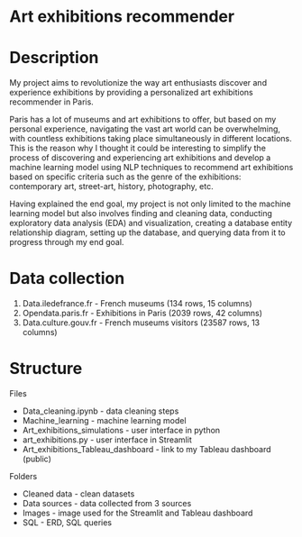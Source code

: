 # Art exhibitions recommender

# Description

My project aims to revolutionize the way art enthusiasts discover and experience exhibitions by providing a personalized art exhibitions recommender in Paris.

Paris has a lot of museums and art exhibitions to offer, but based on my personal experience, navigating the vast art world can be overwhelming, with countless exhibitions taking place simultaneously in different locations.
This is the reason why I thought it could be interesting to simplify the process of discovering and experiencing art exhibitions and develop a machine learning model using NLP techniques to recommend art exhibitions based on specific criteria such as the genre of the exhibitions: contemporary art, street-art, history, photography, etc.

Having explained the end goal, my project is not only limited to the machine learning model but also involves finding and cleaning data, conducting exploratory data analysis (EDA) and visualization, creating a database entity relationship diagram, setting up the database, and querying data from it to progress through my end goal.

# Data collection

1.	Data.iledefrance.fr - French museums (134 rows, 15 columns)
2.	Opendata.paris.fr - Exhibitions in Paris (2039 rows, 42 columns)
3.	Data.culture.gouv.fr - French museums visitors (23587 rows, 13 columns)

# Structure

Files
- Data_cleaning.ipynb - data cleaning steps
- Machine_learning - machine learning model
- Art_exhibitions_simulations - user interface in python
- art_exhibitions.py - user interface in Streamlit
- Art_exhibitions_Tableau_dashboard - link to my Tableau dashboard (public)

Folders
- Cleaned data - clean datasets
- Data sources - data collected from 3 sources
- Images - image used for the Streamlit and Tableau dashboard
- SQL - ERD, SQL queries






